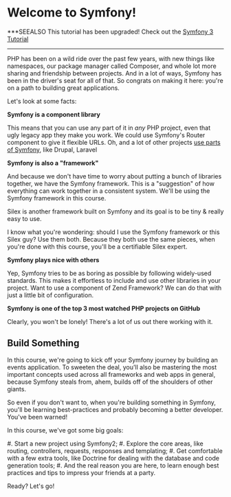 # Welcome to Symfony!

***SEEALSO
This tutorial has been upgraded! Check out the [Symfony 3 Tutorial][Symfony 3 Tutorial]
***

PHP has been on a wild ride over the past few years, with new things like
namespaces, our package manager called Composer, and whole lot more sharing
and friendship between projects. And in a lot of ways, Symfony has been in
the driver's seat for all of that. So congrats on making it here: you're
on a path to building great applications.

Let's look at some facts:

**Symfony is a component library**

This means that you can use any part of it in *any* PHP project, even that
ugly legacy app they make you work. We could use Symfony's Router component
to give it flexible URLs. Oh, and a lot of other projects [use parts of Symfony][use parts of Symfony],
like Drupal, Laravel

**Symfony is also a "framework"**

And because we don't have time to worry about putting a bunch of libraries
together, we have the Symfony framework. This is a "suggestion" of how
everything can work together in a consistent system. We'll be using the Symfony
framework in this course.

Silex is another framework built on Symfony and its goal is to be tiny &
really easy to use.

I know what you're wondering: should I use the Symfony framework or this
Silex guy? Use them both. Because they both use the same pieces, when you're
done with this course, you'll be a certifiable Silex expert.

**Symfony plays nice with others**

Yep, Symfony tries to be as boring as possible by following widely-used standards.
This makes it effortless to include and use other libraries in your project.
Want to use a component of Zend Framework? We can do that with just a little
bit of configuration.

**Symfony is one of the top 3 most watched PHP projects on GitHub**

Clearly, you won't be lonely! There's a lot of us out there working with it.

## Build Something

In this course, we're going to kick off your Symfony journey by building
an events application. To sweeten the deal, you'll also be mastering the
most important concepts used across all frameworks and web apps in general,
because Symfony steals from, ahem, builds off of the shoulders of other giants.

So even if you don't want to, when you're building something in Symfony,
you'll be learning best-practices and probably becoming a better developer.
You've been warned!

In this course, we've got some big goals:

#. Start a new project using Symfony2;
#. Explore the core areas, like routing, controllers, requests, responses
   and templating;
#. Get comfortable with a few extra tools, like Doctrine for dealing with
   the database and code generation tools;
#. And the real reason you are here, to learn enough best practices and tips to impress your friends at a party.

Ready? Let's go!

[use parts of Symfony]: http://symfony.com/projects
[Symfony 3 Tutorial]: http://knpuniversity.com/screencast/symfony/start-project

